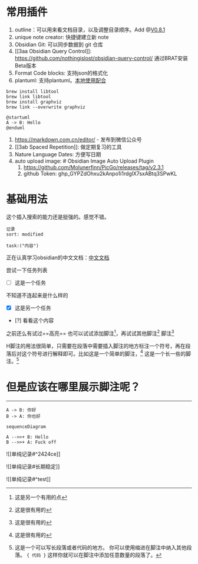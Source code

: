 # 常用插件
1. outline：可以用来看文档目录，以及调整目录顺序。Add @[V0.8.1](https://forum.obsidian.md/t/obsidian-release-v0-8-1/3487)
2. unique note creator: 快捷键建立新 note
3. Obsidian Git: 可以同步数据到 git 仓库
4. [[3aa Obsidian Query Control]]: https://github.com/nothingislost/obsidian-query-control/ 通过BRAT安装Beta版本
5. Format Code blocks: 支持json的格式化
6. plantuml: 支持plantuml。[本地使用配合](https://plantuml.com/zh/download) 
```shell
brew install libtool 
brew link libtool 
brew install graphviz 
brew link --overwrite graphviz
```

```plantuml
@startuml
A -> B: Hello
@enduml
```
1. https://markdown.com.cn/editor/ - 发布到微信公众号
2. [[3ab Spaced Repetition]]: 做定期复习的工具
3. Nature Language Dates: 方便写日期
4. auto upload image: # Obsidian Image Auto Upload Plugin
	1. https://github.com/Molunerfinn/PicGo/releases/tag/v2.3.1
	2. github Token: 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


# 基础用法


这个插入搜索的能力还是挺强的。感觉不错。
```query
记录
sort: modified
```


```query
task:("内容")
```
正在认真学习obsidian的中文文档：[中文文档](https://publish.obsidian.md/help-zh/%E6%8F%92%E4%BB%B6/%E6%90%9C%E7%B4%A2)

尝试一下任务列表
- [ ] 这是一个任务

不知道不连起来是什么样的
- [x] 这是另一个任务
- [?] 看看这个内容

之前还么有试过==高亮==
也可以试试添加脚注[^脚注1]，再试试其他脚注[^1]
脚注[^1]
[^1]: 这是很有用的
[^脚注1]: 这是另一个有用的点


H脚注的用法很简单，只需要在段落中需要插入脚注的地方标注一个符号，再在段落后对这个符号进行解释即可。比如这是一个简单的脚注，[^1] 这是一个长一些的脚注。[^长脚注] 
[^1]: 很有用！ 
[^长脚注]: 这是一个可以写长段落或者代码的地方。 你可以使用缩进在脚注中纳入其他段落。 `{ 代码 }` 这样你就可以在脚注中添加任意数量的段落了。


# 但是应该在哪里展示脚注呢？





---

```plantuml
A -> B: 你好
B -> A: 你也好
```


```mermaid
sequenceDiagram

A -->>+ B: Hello
B -->>+ A: Fuck off
```


![[单纯记录#^2424ce]]

![[单纯记录#长期稳定]]


![[单纯记录#^test]]


